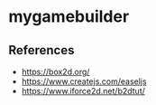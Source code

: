 # mygamebuilder

## References

- https://box2d.org/
- https://www.createjs.com/easeljs
- https://www.iforce2d.net/b2dtut/